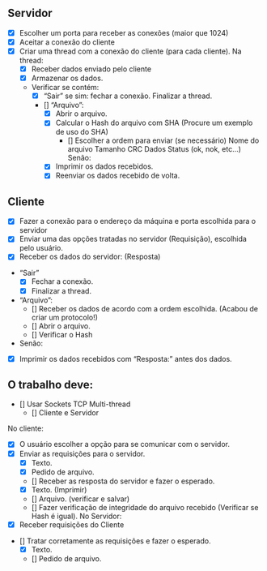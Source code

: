 ## Servidor
- [X] Escolher um porta para receber as conexões (maior que 1024)
- [X] Aceitar a conexão do cliente
- [X] Criar uma thread com a conexão do cliente (para cada cliente). Na thread:
    - [X] Receber dados enviado pelo cliente
    - [X] Armazenar os dados.
    - Verificar se contém:
      - [X] “Sair”
          se sim: fechar a conexão.
          Finalizar a thread.
      - [] “Arquivo”:
        - [X] Abrir o arquivo.
        - [X] Calcular o Hash do arquivo com SHA (Procure um exemplo de uso do SHA)
          - [] Escolher a ordem para enviar (se necessário)
              Nome do arquivo
              Tamanho
              CRC
              Dados
              Status (ok, nok, etc…)
        Senão:
        - [X] Imprimir os dados recebidos.
        - [X] Reenviar os dados recebido de volta.

## Cliente 
- [X] Fazer a conexão para o endereço da máquina e porta escolhida para o servidor
- [X] Enviar uma das opções tratadas no servidor (Requisição), escolhida pelo usuário.
- [X] Receber os dados do servidor: (Resposta)
- “Sair”
  - [X] Fechar a conexão.
  - [X] Finalizar a thread.
- “Arquivo”:
  - [] Receber os dados de acordo com a ordem escolhida. (Acabou de criar um protocolo!)
  - [] Abrir o arquivo.
  - [] Verificar o Hash
- Senão:
 - [X] Imprimir os dados recebidos com “Resposta:” antes dos dados.


## O trabalho deve:
- [] Usar Sockets TCP Multi-thread
  - [] Cliente e Servidor

No cliente:
  - [X] O usuário escolher a opção para se comunicar com o servidor.
  - [X] Enviar as requisições para o servidor.
    - [X] Texto.
    - [X] Pedido de arquivo.
    - [] Receber as resposta do servidor e fazer o esperado.
    - [X] Texto. (Imprimir)
    - [] Arquivo. (verificar e salvar)
    - [] Fazer verificação de integridade do arquivo recebido (Verificar se Hash é igual).
No Servidor:
- [X] Receber requisições do Cliente
- [] Tratar corretamente as requisições e fazer o esperado.
  - [X] Texto.
  - [] Pedido de arquivo.